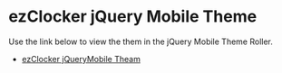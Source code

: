 # ezClocker jQuery Mobile Theme
Use the link below to view the them in the jQuery Mobile Theme Roller.

* [ezClocker jQueryMobile Theam](https://themeroller.jquerymobile.com:443/?ver=1.4.5&style_id=20210130-2)